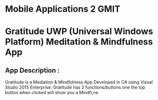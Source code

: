 # Mobile Applications 2 GMIT

# Gratitude UWP (Universal Windows Platform) Meditation & Mindfulness App

## App Description :

Gratitude is a Mediation & Mindfulness App Developed in C# using Visual Studio 2015 Enterprise.
Gratitude has 2 functions/buttons one the top button when clicked will show you a Mindfi;ne
